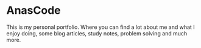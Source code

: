 # AnasCode

This is my personal portfolio. Where you can find a lot about me and what I enjoy doing, some blog articles, study notes, problem solving and much more.

